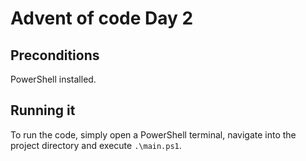 # Advent of code Day 2

## Preconditions

PowerShell installed.

## Running it

To run the code, simply open a PowerShell terminal, navigate into the project directory and execute `.\main.ps1`.
